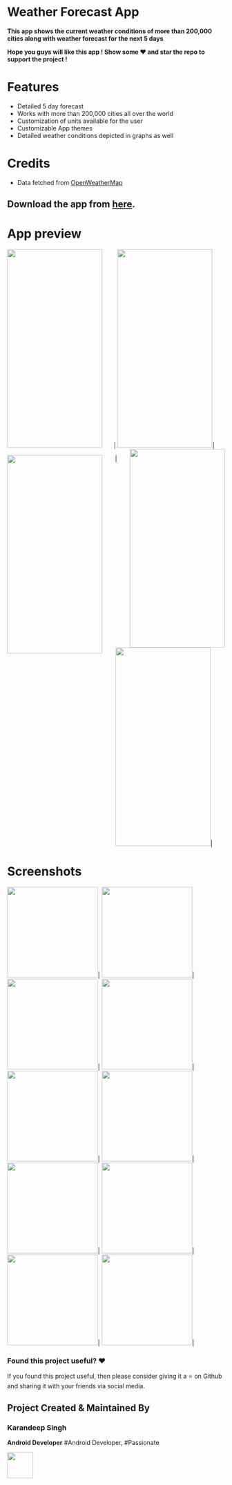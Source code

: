 # Weather Forecast App

**This app shows the current weather conditions of more than 200,000 cities along with weather forecast for the next 5 days**

**Hope you guys will like this app ! Show some ❤️ and star the repo to support the project !**

# Features

* Detailed 5 day forecast
* Works with more than 200,000 cities all over the world
* Customization of units available for the user
* Customizable App themes
* Detailed weather conditions depicted in graphs as well

# Credits
*  Data fetched from [OpenWeatherMap](https://openweathermap.org/)  

## Download the app from [here](https://github.com/Karandeep98/Weather/raw/master/apk/weather%20app.apk).

# App preview 
<p align="center">
<img align="left"  src="https://github.com/Karandeep98/Weather/blob/master/screenshots/record1.gif" width="220" height="460"  />|
  <img src="https://github.com/Karandeep98/Weather/blob/master/screenshots/record2.gif" width="220" height="460" />|
 <img align="right"  src="https://github.com/Karandeep98/Weather/blob/master/screenshots/record3.gif" width="220" height="460"  />
  </p>

<p align="center">
<img align="left"  src="https://github.com/Karandeep98/Weather/blob/master/screenshots/record4.gif" width="220" height="460"  />|
  <img src="https://github.com/Karandeep98/Weather/blob/master/screenshots/record5.gif" width="220" height="460" />|
  </p>
  
# Screenshots

<img src="https://github.com/Karandeep98/Weather/blob/master/screenshots/Screenshot%20(252).png"  width="210">|
<img src="https://github.com/Karandeep98/Weather/blob/master/screenshots/Screenshot%20(253).png"  width="210">|
<img src="https://github.com/Karandeep98/Weather/blob/master/screenshots/Screenshot%20(255).png"  width="210">|
<img src="https://github.com/Karandeep98/Weather/blob/master/screenshots/Screenshot%20(257).png"  width="210">|
<img src="https://github.com/Karandeep98/Weather/blob/master/screenshots/Screenshot%20(259).png"  width="210">|
<img src="https://github.com/Karandeep98/Weather/blob/master/screenshots/Screenshot%20(260).png"  width="210">|
<img src="https://github.com/Karandeep98/Weather/blob/master/screenshots/Screenshot%20(262).png"  width="210">|
<img src="https://github.com/Karandeep98/Weather/blob/master/screenshots/Screenshot%20(263).png"  width="210">|
<img src="https://github.com/Karandeep98/Weather/blob/master/screenshots/Screenshot%20(267).png"  width="210">|
<img src="https://github.com/Karandeep98/Weather/blob/master/screenshots/Screenshot%20(266).png"  width="210">|


### Found this project useful? :heart:

If you found this project useful, then please consider giving it a :star: on Github and sharing it with your friends via social media.

## Project Created & Maintained By

### Karandeep Singh   
**Android Developer** #Android Developer, #Passionate

<a href="https://www.linkedin.com/in/karandeep98/"><img src="https://github.com/aritraroy/social-icons/blob/master/linkedin-icon.png?raw=true" width="60"></a>
